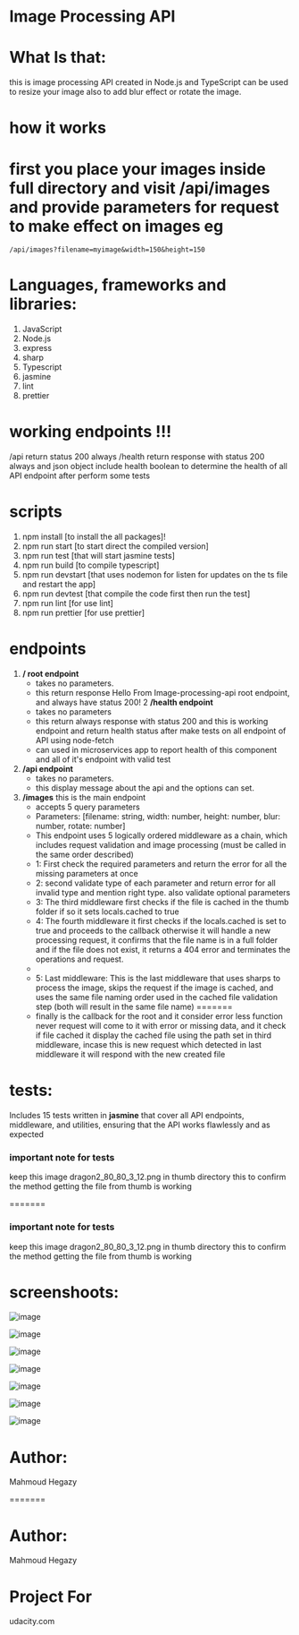 # Image Processing API

# What Is that:
this is image processing API created in Node.js and TypeScript can be used to resize your image also to add blur effect or rotate the image.

# how it works
first you place your images inside full directory and visit /api/images and provide parameters for request to make effect on images eg
=======
`/api/images?filename=myimage&width=150&height=150`


# Languages, frameworks and libraries:
1. JavaScript
2. Node.js
3. express
4. sharp
5. Typescript
6. jasmine
7. lint
8. prettier


# working endpoints !!!
/api return status 200 always
/health return response with status 200 always and json object include health boolean to determine the health of all API endpoint after perform some tests 


# scripts
1. npm install [to install the all packages]!
2. npm run start [to start direct the compiled version]
3. npm run test [that will start jasmine tests]
4. npm run build [to compile typescript]
5. npm run devstart [that uses nodemon for listen for updates on the ts file and restart the app]
6. npm run devtest [that compile the code first then run the test]
7. npm run lint [for use lint]
8. npm run prettier [for use prettier]


# endpoints
1. **/ root endpoint**
   - takes no parameters.
   - this return response Hello From Image-processing-api root endpoint, and always have status 200!
2  **/health endpoint**
   - takes no parameters
   - this return always response with status 200 and this is working endpoint and return health status after make tests on all endpoint of API using node-fetch
   - can used in microservices app to report health of this component and all of it's endpoint with valid test
2. **/api endpoint**
   - takes no parameters.
   - this display message about the api and the options can set.
3. **/images**
   this is the main endpoint
   - accepts 5 query parameters
   - Parameters: [filename: string, width: number, height: number, blur: number, rotate: number]
   - This endpoint uses 5 logically ordered middleware as a chain, which includes request validation and image processing (must be called in the same order described)
   - 1: First check the required parameters and return the error for all the missing parameters at once
   - 2: second validate type of each parameter and return error for all invalid type and mention right type. also validate optional parameters
   - 3: The third middleware first checks if the file is cached in the thumb folder if so it sets locals.cached to true
   - 4: The fourth middleware it first checks if the locals.cached is set to true and proceeds to the callback otherwise it will handle a new processing request, it confirms that the file name is in a full folder and if the file does not exist, it returns a 404 error and terminates the operations and request.
   -
   - 5: Last middleware: This is the last middleware that uses sharps to process the image, skips the request if the image is cached, and uses the same file naming order used in the cached file validation step (both will result in the same file name)
=======
   - finally is the callback for the root and it consider error less function never request will come to it with error or missing data, and it check if file cached it display the cached file using the path set in third middleware, incase this is new request which detected in last middleware it will respond with the new created file  
  # tests:
   Includes 15 tests written in **jasmine** that cover all API endpoints, middleware, and utilities, ensuring that the API works flawlessly and as expected

  ### important note for tests
  keep this image dragon2_80_80_3_12.png in thumb directory this to confirm the method getting the file from thumb is working


=======
  
  ### important note for tests
  keep this image dragon2_80_80_3_12.png in thumb directory this to confirm the method getting the file from thumb is working
  
  # screenshoots:
  ![image](https://user-images.githubusercontent.com/55125302/180635302-da7d1ab0-8e89-428d-8f3f-0a0bc859b868.png)

  ![image](https://user-images.githubusercontent.com/55125302/180635310-5fb8b146-6b82-4dc0-b609-83e546b51569.png)

  ![image](https://user-images.githubusercontent.com/55125302/180635331-77df2b5c-137e-4a2c-9e59-1722fda72738.png)

  ![image](https://user-images.githubusercontent.com/55125302/180635339-55fb455d-2ee6-4281-8d2a-403e2dedf202.png)

  ![image](https://user-images.githubusercontent.com/55125302/180635471-9d253021-5648-48ef-8b59-740fa0410b8a.png)

  ![image](https://user-images.githubusercontent.com/55125302/180931287-67741bc8-87b4-4187-86f8-52764b5f2712.png)
  
  ![image](https://user-images.githubusercontent.com/55125302/180931354-1c60fe41-e8a4-4df3-84e9-6e9818ae34c1.png)


  # Author:
  Mahmoud Hegazy

=======
  
  # Author:
  Mahmoud Hegazy
  
  # Project For
  udacity.com
